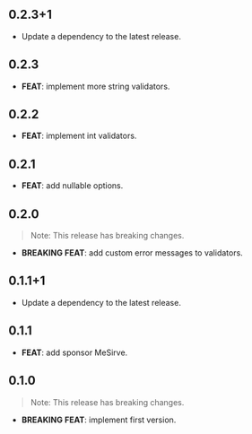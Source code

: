 ## 0.2.3+1

 - Update a dependency to the latest release.

## 0.2.3

 - **FEAT**: implement more string validators.

## 0.2.2

 - **FEAT**: implement int validators.

## 0.2.1

 - **FEAT**: add nullable options.

## 0.2.0

> Note: This release has breaking changes.

 - **BREAKING** **FEAT**: add custom error messages to validators.

## 0.1.1+1

 - Update a dependency to the latest release.

## 0.1.1

 - **FEAT**: add sponsor MeSirve.

## 0.1.0

> Note: This release has breaking changes.

 - **BREAKING** **FEAT**: implement first version.

